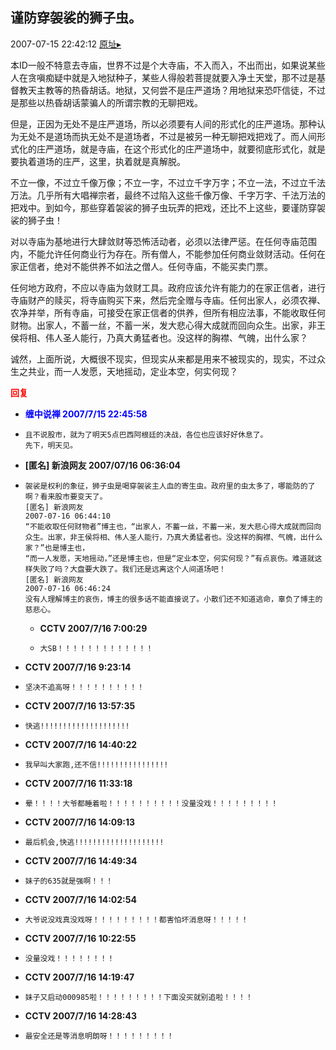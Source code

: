## 谨防穿袈裟的狮子虫。
2007-07-15 22:42:12
[原址▸](http://www.fxgan.com/chan_time/2007_07_12/627.htm)



 本ID一般不特意去寺庙，世界不过是个大寺庙，不入而入，不出而出，如果说某些人在贪嗔痴疑中就是入地狱种子，某些人得般若菩提就要入净土天堂，那不过是基督教天主教等的热昏胡话。地狱，又何尝不是庄严道场？用地狱来恐吓信徒，不过是那些以热昏胡话蒙骗人的所谓宗教的无聊把戏。


 


 但是，正因为无处不是庄严道场，所以必须要有人间的形式化的庄严道场。那种认为无处不是道场而执无处不是道场者，不过是被另一种无聊把戏把戏了。而人间形式化的庄严道场，就是寺庙，在这个形式化的庄严道场中，就要彻底形式化，就是要执着道场的庄严，这里，执着就是真解脱。


 


 不立一像，不过立千像万像；不立一字，不过立千字万字；不立一法，不过立千法万法。几乎所有大唱禅宗者，最终不过陷入这些千像万像、千字万字、千法万法的把戏中。到如今，那些穿着袈裟的狮子虫玩弄的把戏，还比不上这些，要谨防穿袈裟的狮子虫！


 


 对以寺庙为基地进行大肆敛财等恐怖活动者，必须以法律严惩。在任何寺庙范围内，不能允许任何商业行为存在。所有僧人，不能参加任何商业敛财活动。任何在家正信者，绝对不能供养不如法之僧人。任何寺庙，不能买卖门票。


 


 任何地方政府，不应以寺庙为敛财工具。政府应该允许有能力的在家正信者，进行寺庙财产的赎买，将寺庙购买下来，然后完全赠与寺庙。任何出家人，必须农禅、农净并举，所有寺庙，可接受在家正信者的供养，但所有相应法事，不能收取任何财物。出家人，不蓄一丝，不蓄一米，发大悲心得大成就而回向众生。出家，非王侯将相、伟人圣人能行，乃真大勇猛者也。没这样的胸襟、气魄，出什么家？


 


 诚然，上面所说，大概很不现实，但现实从来都是用来不被现实的，现实，不过众生之共业，而一人发愿，天地摇动，定业本空，何实何现？





<font color='red'>**回复**</font>


- **<font color='blue'>缠中说禅 2007/7/15 22:45:58</font>**
- ```
  且不说股市，就为了明天5点巴西阿根廷的决战，各位也应该好好休息了。
  先下，明天见。
  ```
- **[匿名] 新浪网友  2007/07/16 06:36:04**
- ```
  袈裟是权利的象征，狮子虫是喝穿袈裟主人血的寄生虫。政府里的虫太多了，哪能防的了啊？看来股市要变天了。 
  [匿名] 新浪网友 
  2007-07-16 06:44:10 
  “不能收取任何财物者”博主也，“出家人，不蓄一丝，不蓄一米，发大悲心得大成就而回向众生。出家，非王侯将相、伟人圣人能行，乃真大勇猛者也。没这样的胸襟、气魄，出什么家？”也是博主也，
  “而一人发愿，天地摇动，”还是博主也，但是“定业本空，何实何现？”有点哀伤。难道就这样失败了吗？大盘要大跌了。我们还是远离这个人间道场吧！
  [匿名] 新浪网友 
  2007-07-16 06:46:24 
  没有人理解博主的哀伤，博主的很多话不能直接说了。小散们还不知道逃命，辜负了博主的慈悲心。 
  ```
   - **CCTV 2007/7/16 7:00:29**
   - ```
     大SB！！！！！！！！！！！！！
     ```
- **CCTV 2007/7/16 9:23:14**
- ```
  坚决不追高呀！！！！！！！！！！
  ```
- **CCTV 2007/7/16 13:57:35**
- ```
  快逃!!!!!!!!!!!!!!!!!!!!
  ```
- **CCTV 2007/7/16 14:40:22**
- ```
  我早叫大家跑,还不信!!!!!!!!!!!!!!!!
  ```
- **CCTV 2007/7/16 11:33:18**
- ```
  晕！！！！大爷都睡着啦！！！！！！！！！！没量没戏！！！！！！！！！
  ```
- **CCTV 2007/7/16 14:09:13**
- ```
  最后机会,快逃!!!!!!!!!!!!!!!!!!!!
  ```
- **CCTV 2007/7/16 14:49:34**
- ```
  妹子的635就是强啊！！！
  ```
- **CCTV 2007/7/16 14:02:54**
- ```
  大爷说没戏真没戏呀！！！！！！！！！都害怕坏消息呀！！！！！
  ```
- **CCTV 2007/7/16 10:22:55**
- ```
  没量没戏！！！！！！！！
  ```
- **CCTV 2007/7/16 14:19:47**
- ```
  妹子又启动000985啦！！！！！！！！！下面没买就别追啦！！！！
  ```
- **CCTV 2007/7/16 14:28:43**
- ```
  最安全还是等消息明朗呀！！！！！！！！！
  ```
